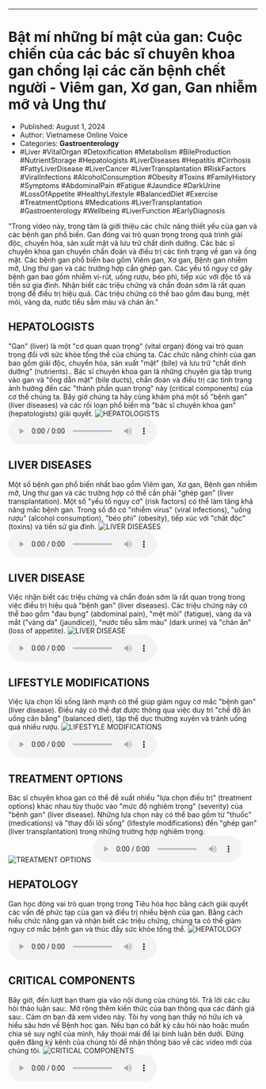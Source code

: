 
---

# Bật mí những bí mật của gan: Cuộc chiến của các bác sĩ chuyên khoa gan chống lại các căn bệnh chết người - Viêm gan, Xơ gan, Gan nhiễm mỡ và Ung thư

- Published: August 1, 2024
- Author: Vietnamese Online Voice
- Categories: **Gastroenterology**
- #Liver #VitalOrgan #Detoxification #Metabolism #BileProduction #NutrientStorage #Hepatologists #LiverDiseases #Hepatitis #Cirrhosis #FattyLiverDisease #LiverCancer #LiverTransplantation #RiskFactors #ViralInfections #AlcoholConsumption #Obesity #Toxins #FamilyHistory #Symptoms #AbdominalPain #Fatigue #Jaundice #DarkUrine #LossOfAppetite #HealthyLifestyle #BalancedDiet #Exercise #TreatmentOptions #Medications #LiverTransplantation #Gastroenterology #Wellbeing #LiverFunction #EarlyDiagnosis

"Trong video này, trọng tâm là giới thiệu các chức năng thiết yếu của gan và các bệnh gan phổ biến. Gan đóng vai trò quan trọng trong quá trình giải độc, chuyển hóa, sản xuất mật và lưu trữ chất dinh dưỡng. Các bác sĩ chuyên khoa gan chuyên chẩn đoán và điều trị các tình trạng về gan và ống mật. Các bệnh gan phổ biến bao gồm Viêm gan, Xơ gan, Bệnh gan nhiễm mỡ, Ung thư gan và các trường hợp cần ghép gan. Các yếu tố nguy cơ gây bệnh gan bao gồm nhiễm vi-rút, uống rượu, béo phì, tiếp xúc với độc tố và tiền sử gia đình. Nhận biết các triệu chứng và chẩn đoán sớm là rất quan trọng để điều trị hiệu quả. Các triệu chứng có thể bao gồm đau bụng, mệt mỏi, vàng da, nước tiểu sẫm màu và chán ăn."


## HEPATOLOGISTS

"Gan" (liver) là một "cơ quan quan trọng" (vital organ) đóng vai trò quan trọng đối với sức khỏe tổng thể của chúng ta. Các chức năng chính của gan bao gồm giải độc, chuyển hóa, sản xuất "mật" (bile) và lưu trữ "chất dinh dưỡng" (nutrients).. Bác sĩ chuyên khoa gan là những chuyên gia tập trung vào gan và "ống dẫn mật" (bile ducts), chẩn đoán và điều trị các tình trạng ảnh hưởng đến các "thành phần quan trọng" này (critical components) của cơ thể chúng ta. Bây giờ chúng ta hãy cùng khám phá một số "bệnh gan" (liver diseases) và các rối loạn phổ biến mà "bác sĩ chuyên khoa gan" (hepatologists) giải quyết.
![HEPATOLOGISTS](https://http-archiver-apis-production-80.schnworks.com/storage/images/transitions/2024-08-01/transition-19360505370-Montserrat-Regular-512DA8.jpg)
<audio controls>
    <source src="https://http-archiver-apis-production-80.schnworks.com/storage/storage/audio/file-42803614623.mp3" type="audio/mpeg">
</audio>



## LIVER DISEASES

Một số bệnh gan phổ biến nhất bao gồm Viêm gan, Xơ gan, Bệnh gan nhiễm mỡ, Ung thư gan và các trường hợp có thể cần phải "ghép gan" (liver transplantation). Một số "yếu tố nguy cơ" (risk factors) có thể làm tăng khả năng mắc bệnh gan. Trong số đó có "nhiễm virus" (viral infections), "uống rượu" (alcohol consumption), "béo phì" (obesity), tiếp xúc với "chất độc" (toxins) và tiền sử gia đình.
![LIVER DISEASES](https://http-archiver-apis-production-80.schnworks.com/storage/images/transitions/2024-08-01/transition--16681700976-Montserrat-Thin-512DA8.jpg)
<audio controls>
    <source src="https://http-archiver-apis-production-80.schnworks.com/storage/storage/audio/file-3737802141.mp3" type="audio/mpeg">
</audio>



## LIVER DISEASE

Việc nhận biết các triệu chứng và chẩn đoán sớm là rất quan trọng trong việc điều trị hiệu quả "bệnh gan" (liver diseases). Các triệu chứng này có thể bao gồm "đau bụng" (abdominal pain), "mệt mỏi" (fatigue), vàng da và mắt ("vàng da" (jaundice)), "nước tiểu sẫm màu" (dark urine) và "chán ăn" (loss of appetite).
![LIVER DISEASE](https://http-archiver-apis-production-80.schnworks.com/storage/images/transitions/2024-08-01/transition--24934114399-Montserrat-SemiBold-4A148C.jpg)
<audio controls>
    <source src="https://http-archiver-apis-production-80.schnworks.com/storage/storage/audio/file-10000778159.mp3" type="audio/mpeg">
</audio>



## LIFESTYLE MODIFICATIONS

Việc lựa chọn lối sống lành mạnh có thể giúp giảm nguy cơ mắc "bệnh gan" (liver disease). Điều này có thể đạt được thông qua việc duy trì "chế độ ăn uống cân bằng" (balanced diet), tập thể dục thường xuyên và tránh uống quá nhiều rượu.
![LIFESTYLE MODIFICATIONS](https://http-archiver-apis-production-80.schnworks.com/storage/images/transitions/2024-08-01/transition-13109775660-Montserrat-Bold-303F9F.jpg)
<audio controls>
    <source src="https://http-archiver-apis-production-80.schnworks.com/storage/storage/audio/file-14108832117.mp3" type="audio/mpeg">
</audio>



## TREATMENT OPTIONS

Bác sĩ chuyên khoa gan có thể đề xuất nhiều "lựa chọn điều trị" (treatment options) khác nhau tùy thuộc vào "mức độ nghiêm trọng" (severity) của "bệnh gan" (liver disease). Những lựa chọn này có thể bao gồm từ "thuốc" (medications) và "thay đổi lối sống" (lifestyle modifications) đến "ghép gan" (liver transplantation) trong những trường hợp nghiêm trọng.
![TREATMENT OPTIONS](https://http-archiver-apis-production-80.schnworks.com/storage/images/transitions/2024-08-01/transition--11854588498-Montserrat-Thin-512DA8.jpg)
<audio controls>
    <source src="https://http-archiver-apis-production-80.schnworks.com/storage/storage/audio/file-15372103994.mp3" type="audio/mpeg">
</audio>



## HEPATOLOGY

Gan học đóng vai trò quan trọng trong Tiêu hóa học bằng cách giải quyết các vấn đề phức tạp của gan và điều trị nhiều bệnh của gan. Bằng cách hiểu chức năng gan và nhận biết các triệu chứng, chúng ta có thể giảm nguy cơ mắc bệnh gan và thúc đẩy sức khỏe tổng thể.
![HEPATOLOGY](https://http-archiver-apis-production-80.schnworks.com/storage/images/transitions/2024-08-01/transition--30911449712-Montserrat-Medium-512DA8.jpg)
<audio controls>
    <source src="https://http-archiver-apis-production-80.schnworks.com/storage/storage/audio/file-25756448553.mp3" type="audio/mpeg">
</audio>



## CRITICAL COMPONENTS

Bây giờ, đến lượt bạn tham gia vào nội dung của chúng tôi. Trả lời các câu hỏi thảo luận sau:. Mở rộng thêm kiến ​​thức của bạn thông qua các đánh giá sau:. Cảm ơn bạn đã xem video này. Tôi hy vọng bạn thấy nó hữu ích và hiểu sâu hơn về Bệnh học gan. Nếu bạn có bất kỳ câu hỏi nào hoặc muốn chia sẻ suy nghĩ của mình, hãy thoải mái để lại bình luận bên dưới. Đừng quên đăng ký kênh của chúng tôi để nhận thông báo về các video mới của chúng tôi.
![CRITICAL COMPONENTS](https://http-archiver-apis-production-80.schnworks.com/storage/images/transitions/2024-08-01/transition-44570819505-Montserrat-Black-004895.jpg)
<audio controls>
    <source src="https://http-archiver-apis-production-80.schnworks.com/storage/storage/audio/file-28736570501.mp3" type="audio/mpeg">
</audio>

